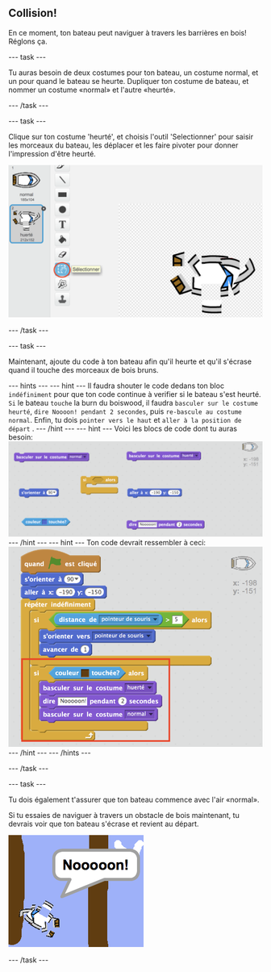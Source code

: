 ## Collision!

En ce moment, ton bateau peut naviguer à travers les barrières en bois! Réglons ça.

\--- task \---

Tu auras besoin de deux costumes pour ton bateau, un costume normal, et un pour quand le bateau se heurte. Dupliquer ton costume de bateau, et nommer un costume «normal» et l'autre «heurté».

\--- /task \---

\--- task \---

Clique sur ton costume 'heurté', et choisis l'outil 'Selectionner' pour saisir les morceaux du bateau, les déplacer et les faire pivoter pour donner l'impression d'être heurté.

![screenshot](images/boat-hit-costume.png)

\--- /task \---

\--- task \---

Maintenant, ajoute du code à ton bateau afin qu'il heurte et qu'il s'écrase quand il touche des morceaux de bois bruns.

\--- hints \--- \--- hint \--- Il faudra shouter le code dedans ton bloc `indéfiniment` pour que ton code continue à verifier si le bateau s'est heurté. `Si` le bateau `touche` la burn du boiswood, il faudra `basculer sur le costume heurté`, `dire Noooon! pendant 2 secondes`, puis `re-bascule au costume normal`. Enfin, tu dois `pointer vers le haut` et `aller à la position de départ` . \--- /hint \--- \--- hint \--- Voici les blocs de code dont tu auras besoin: ![screenshot](images/boat-hit-blocks.png) \--- /hint \--- \--- hint \--- Ton code devrait ressembler à ceci: ![screenshot](images/boat-hit-code.png) \--- /hint \--- \--- /hints \---

\--- /task \---

\--- task \---

Tu dois également t'assurer que ton bateau commence avec l'air «normal».

Si tu essaies de naviguer à travers un obstacle de bois maintenant, tu devrais voir que ton bateau s'écrase et revient au départ.

![screenshot](images/boat-crash.png)

\--- /task \---